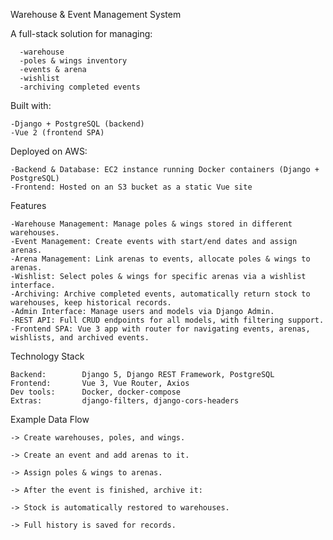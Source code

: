 Warehouse & Event Management System

A full-stack solution for managing:

      -warehouse
      -poles & wings inventory
      -events & arena
      -wishlist
      -archiving completed events

Built with:

    -Django + PostgreSQL (backend)
    -Vue 2 (frontend SPA)

Deployed on AWS:

    -Backend & Database: EC2 instance running Docker containers (Django + PostgreSQL)
    -Frontend: Hosted on an S3 bucket as a static Vue site

Features

    -Warehouse Management: Manage poles & wings stored in different warehouses.
    -Event Management: Create events with start/end dates and assign arenas.
    -Arena Management: Link arenas to events, allocate poles & wings to arenas.
    -Wishlist: Select poles & wings for specific arenas via a wishlist interface.
    -Archiving: Archive completed events, automatically return stock to warehouses, keep historical records.
    -Admin Interface: Manage users and models via Django Admin.
    -REST API: Full CRUD endpoints for all models, with filtering support.
    -Frontend SPA: Vue 3 app with router for navigating events, arenas, wishlists, and archived events.

Technology Stack

    Backend:    	Django 5, Django REST Framework, PostgreSQL
    Frontend:    	Vue 3, Vue Router, Axios
    Dev tools:  	Docker, docker-compose
    Extras:      	django-filters, django-cors-headers


Example Data Flow

    -> Create warehouses, poles, and wings.
    
    -> Create an event and add arenas to it.
    
    -> Assign poles & wings to arenas.
    
    -> After the event is finished, archive it:
     
    -> Stock is automatically restored to warehouses.
    
    -> Full history is saved for records.

